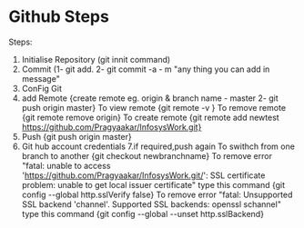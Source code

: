 # Github Steps
Steps:
1. Initialise Repository (git innit command)
2. Commit (1- git add. 2- git commit -a - m "any thing you can add in message"
3. ConFig Git
4. add Remote {create remote eg. origin & branch name - master 2- git push origin master}
To view remote {git remote -v }
To remove remote {git remote remove origin}
To create remote {git remote add newtest https://github.com/Pragyaakar/InfosysWork.git}
5. Push {git push origin master}
6. Git hub account credentials
7.if required,push again
To swithch from one branch to another 
{git checkout newbranchname}
To remove error "fatal: unable to access 'https://github.com/Pragyaakar/InfosysWork.git/': SSL certificate problem: unable to get local issuer certificate"
type this command {git config --global http.sslVerify false}
To remove error "fatal: Unsupported SSL backend 'channel'. Supported SSL backends: 	openssl 	schannel"
type this command {git config --global --unset http.sslBackend}
